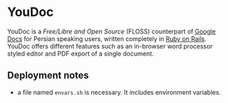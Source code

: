 # YouDoc 

YouDoc is a _Free/Libre and Open Source_ (FLOSS) counterpart of [Google Docs](https://docs.google.com) for Persian speaking users, written completely in [Ruby on Rails](https://rubyonrails.org). YouDoc offers different features such as an in-browser word processor styled editor and PDF export of a single document. 

## Deployment notes

* a file named `envars.sh` is necessary. It includes environment variables. 
